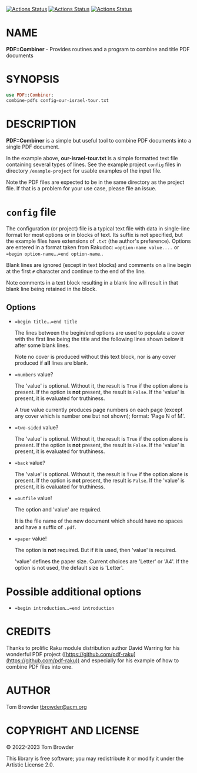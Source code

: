 [![Actions Status](https://github.com/tbrowder/PDF-Combiner/actions/workflows/linux.yml/badge.svg)](https://github.com/tbrowder/PDF-Combiner/actions) [![Actions Status](https://github.com/tbrowder/PDF-Combiner/actions/workflows/macos.yml/badge.svg)](https://github.com/tbrowder/PDF-Combiner/actions) [![Actions Status](https://github.com/tbrowder/PDF-Combiner/actions/workflows/windows.yml/badge.svg)](https://github.com/tbrowder/PDF-Combiner/actions)

NAME
====

**PDF::Combiner** - Provides routines and a program to combine and title PDF documents

SYNOPSIS
========

```raku
use PDF::Combiner;
combine-pdfs config=our-israel-tour.txt
```

DESCRIPTION
===========

**PDF::Combiner** is a simple but useful tool to combine PDF documents into a single PDF document.

In the example above, **our-israel-tour.txt** is a simple formatted text file containing several types of lines. See the example project `config` files in directory `/example-project` for usable examples of the input file.

Note the PDF files are expected to be in the same directory as the project file. If that is a problem for your use case, please file an issue.

`config` file
=============

The configuration (or project) file is a typical text file with data in single-line format for most options or in blocks of text. Its suffix is not specified, but the example files have extensions of `.txt` (the author's preference). Options are entered in a format taken from Rakudoc: `=option-name value....` or `=begin option-name`...`=end option-name`..

Blank lines are ignored (except in text blocks) and comments on a line begin at the first `#` character and continue to the end of the line.

Note comments in a text block resulting in a blank line will result in that blank line being retained in the block.

Options
-------

  * `=begin title`...`=end title`

    The lines between the begin/end options are used to populate a cover with the first line being the title and the following lines shown below it after some blank lines.

    Note no cover is produced without this text block, nor is any cover produced if **all** lines are blank.

  * `=numbers` value?

    The 'value' is optional. Without it, the result is `True` if the option alone is present. If the option is **not** present, the result is `False`. If the 'value' is present, it is evaluated for truthiness.

    A true value currently produces page numbers on each page (except any cover which is number one but not shown); format: 'Page N of M'.

  * `=two-sided` value?

    The 'value' is optional. Without it, the result is `True` if the option alone is present. If the option is **not** present, the result is `False`. If the 'value' is present, it is evaluated for truthiness.

  * `=back` value?

    The 'value' is optional. Without it, the result is `True` if the option alone is present. If the option is **not** present, the result is `False`. If the 'value' is present, it is evaluated for truthiness.

  * `=outfile` value!

    The option and 'value' are required.

    It is the file name of the new document which should have no spaces and have a suffix of `.pdf`.

  * `=paper` value! 

    The option is **not** required. But if it is used, then 'value' is required.

    'value' defines the paper size. Current choices are 'Letter' or 'A4'. If the option is not used, the default size is 'Letter'.

Possible additional options
===========================

  * `=begin introduction`...`=end introduction`

CREDITS
=======

Thanks to prolific Raku module distribution author David Warring for his wonderful PDF project ([https://github.com/pdf-raku](https://github.com/pdf-raku)) and especially for his example of how to combine PDF files into one.

AUTHOR
======

Tom Browder <tbrowder@acm.org>

COPYRIGHT AND LICENSE
=====================

© 2022-2023 Tom Browder

This library is free software; you may redistribute it or modify it under the Artistic License 2.0.

